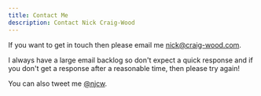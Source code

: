 ```yaml
---
title: Contact Me
description: Contact Nick Craig-Wood
---
```


If you want to get in touch then please email me nick@craig-wood.com.

I always have a large email backlog so don't expect a quick response
and if you don't get a response after a reasonable time, then please
try again!

You can also tweet me [@njcw](https://twitter.com/njcw).
